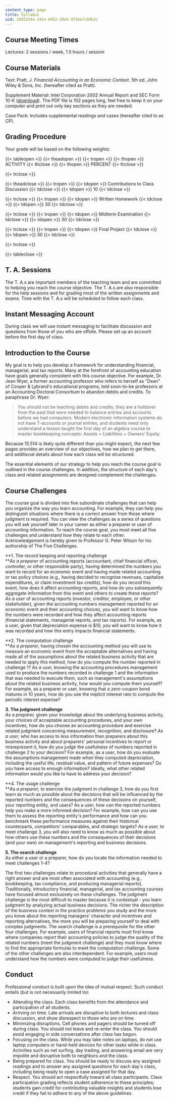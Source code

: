 ```yaml
---
content_type: page
title: Syllabus
uid: 2602234e-341e-6952-39e5-972be7c04b3c
---
```


Course Meeting Times
--------------------

Lectures: 2 sessions / week, 1.5 hours / session

Course Materials
----------------

Text: Pratt, J. _Financial Accounting in an Economic Context._ 5th ed. John Wiley & Sons, Inc. (hereafter cited as Pratt).

Supplement Material: Intel Corporation 2002 Annual Report and SEC Form 10-K ([download](https://www.intel.cn/content/dam/doc/report/history-2002-annual-report.pdf)). The PDF file is 102 pages long, feel free to keep it on your computer and print out only key sections as they are needed.

Case Pack: Includes supplemental readings and cases (hereafter cited to as CP).

Grading Procedure
-----------------

Your grade will be based on the following weights:

{{< tableopen >}}
{{< theadopen >}}
{{< tropen >}}
{{< thopen >}}
ACTIVITY
{{< thclose >}}
{{< thopen >}}
PERCENT
{{< thclose >}}

{{< trclose >}}

{{< theadclose >}}
{{< tropen >}}
{{< tdopen >}}
Contributions to Class Discussion
{{< tdclose >}}
{{< tdopen >}}
10
{{< tdclose >}}

{{< trclose >}}
{{< tropen >}}
{{< tdopen >}}
Written Homework
{{< tdclose >}}
{{< tdopen >}}
30
{{< tdclose >}}

{{< trclose >}}
{{< tropen >}}
{{< tdopen >}}
Midterm Examination
{{< tdclose >}}
{{< tdopen >}}
30
{{< tdclose >}}

{{< trclose >}}
{{< tropen >}}
{{< tdopen >}}
Final Project
{{< tdclose >}}
{{< tdopen >}}
30
{{< tdclose >}}

{{< trclose >}}

{{< tableclose >}}

T. A. Sessions
--------------

The T. A.s are important members of the teaching team and are committed to helping you reach the course objective. The T. A.s are also responsible for the help sessions and for grading most of the written assignments and exams. Time with the T. A.s will be scheduled to follow each class.

Instant Messaging Account
-------------------------

During class we will use instant messaging to facilitate discussion and questions from those of you who are offsite. Please set up an account before the first day of class.

Introduction to the Course
--------------------------

My goal is to help you develop a framework for understanding financial, managerial, and tax reports. Many at the forefront of accounting education have goals generally consistent with this course objective. For example, Dr. Jean Wyer, a former accounting professor who refers to herself as "Dean" of Cooper & Lybrand's educational programs, told soon-to-be professors at an Accounting Doctoral Consortium to abandon debits and credits. To paraphrase Dr. Wyer:

> You should not be teaching debits and credits; they are a holdover from the past that were needed to balance entries and accounts before we had computers. Modern electronic information systems do not have T-accounts or journal entries, and students need only understand a lesson taught the first day of an algebra course to master bookkeeping concepts: Assets = Liabilities + Owners' Equity.

Because 15.514 is likely quite different than you might expect, the next few pages provides an overview of our objectives, how we plan to get there, and additional details about how each class will be structured.

The essential elements of our strategy to help you reach the course goal is outlined in the course challenges. In addition, the structure of each day's class and related assignments are designed complement the challenges.

Course Challenges
-----------------

The course goal is divided into five subordinate challenges that can help you organize the way you learn accounting. For example, they can help you distinguish situations where there is a correct answer from those where judgment is required. You can view the challenges as a series of questions you will ask yourself later in your career as either a preparer or user of accounting information. To reach the course goal, you must meet all five challenges and understand how they relate to each other. Acknowledgement is hereby given to Professor G. Peter Wilson for his authorship of The Five Challenges.

**1\. The record keeping and reporting challenge  
**_As a preparer_ of accounting reports (accountant, chief financial officer, controller, or other responsible party), having determined the numbers you want to record for an economic event and having made related accounting or tax policy choices (e.g., having decided to recognize revenues, capitalize expenditures, or claim investment tax credits), how do you record this event, how does it affect accounting reports, and how do you subsequently aggregate information from this event and others to create these reports? _As a user_ of accounting reports (investor, creditor, employee, or other stakeholder), given the accounting numbers management reported for an economic event and their accounting choices, you will want to know how the numbers were recorded and how they affect accounting reports (financial statements, managerial reports, and tax reports). For example, as a user, given that depreciation expense is $10, you will want to know how it was recorded and how this entry impacts financial statements.

**2\. The computation challenge  
**_As a preparer,_ having chosen the accounting method you will use to measure an economic event from the acceptable alternatives and having made all of the assumptions about the related business activity that are needed to apply this method, how do you compute the number reported in challenge 1? _As a user,_ knowing the accounting procedures management used to produce the numbers recorded in challenge 1 and the information that was needed to execute them, such as management's assumptions about the related business activity, how would you compute them yourself? For example, as a preparer or user, knowing that a zero-coupon bond matures in 10 years, how do you use the implicit interest rate to compute the periodic interest expense?

**3\. The judgment challenge**  
_As a preparer,_ given your knowledge about the underlying business activity, your choices of acceptable accounting procedures, and your own incentives, how do you choose an accounting procedure and exercise related judgment concerning measurement, recognition, and disclosure? _As a user,_ who has access to less information than preparers about this business activity and about preparers' personal incentives to report or misrepresent it, how do you judge the usefulness of numbers reported in challenge 2 to your decision? For example, as a user, how do you evaluate the assumptions management made when they computed depreciation, including the useful life, residual value, and pattern of future expenses? Do you have access to enough information? Ideally, what other related information would you like to have to address your decision?

**4\. The usage challenge  
**_As a preparer,_ to exercise the judgment in challenge 3, how do you first learn as much as possible about the decisions that will be influenced by the reported numbers and the consequences of these decisions on yourself, your reporting entity, and users? As a user, how can the reported numbers help you make a more informed decision? For example, how can you use them to assess the reporting entity's performance and how can you benchmark these performance measures against their historical counterparts, competitors' comparables, and strategic targets? _As a user,_ to meet challenge 3, you will also need to know as much as possible about how others use these numbers and the consequences of their decisions (and your own) on management's reporting and business decisions.

**5\. The search challenge**  
As either a user or a preparer, how do you locate the information needed to meet challenges 1-4?

The first two challenges relate to procedural activities that generally have a right answer and are most often associated with accounting (e.g., bookkeeping, tax compliance, and producing managerial reports). Traditionally, introductory financial, managerial, and tax accounting courses have focused almost exclusively on these challenges. The judgment challenge is the most difficult to master because it is contextual - you learn judgment by analyzing actual business decisions. The richer the description of the business context in the practice problems you study and the more you know about the reporting managers' character and incentives and reporting alternatives, the more you will be preparing yourself to deal with complex judgments. The search challenge is a prerequisite for the other four challenges. For example, users of financial reports must first know where companies report their accounting policies to judge the quality of the related numbers (meet the judgment challenge) and they must know where to find the appropriate formulas to meet the computation challenge. Some of the other challenges are also interdependent. For example, users must understand how the numbers were computed to judge their usefulness.

Conduct
-------

Professional conduct is built upon the idea of mutual respect. Such conduct entails (but is not necessarily limited to):

*   Attending the class. Each class benefits from the attendance and participation of all students.
*   Arriving on time. Late arrivals are disruptive to both lectures and class discussion, and show disrespect to those who are on time.
*   Minimizing disruptions. Cell phones and pagers should be turned off during class. You should not leave and re-enter the class. You should avoid engaging in side conversations after class has begun.
*   Focusing on the class. While you may take notes on laptops, do not use laptop computers or hand-held devices for other tasks while in class. Activities such as net surfing, day trading, and answering email are very impolite and disruptive both to neighbors and the class.
*   Being prepared for class. You should be ready to discuss any assigned readings and to answer any assigned questions for each day's class, including being ready to open a case assigned for that day.
*   Respect. You should act respectfully toward all class participants. Class participation grading reflects student adherence to these principles; students gain credit for contributing valuable insights and students lose credit if they fail to adhere to any of the above guidelines.
